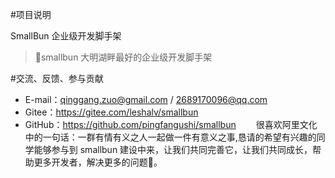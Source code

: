 #项目说明

SmallBun 企业级开发脚手架

>🚀smallbun 大明湖畔最好的企业级开发脚手架



#交流、反馈、参与贡献

+ E-mail：qinggang.zuo@gmail.com / 2689170096@qq.com
+ Gitee：https://gitee.com/leshalv/smallbun
+ GitHub：https://github.com/pingfangushi/smallbun
　　很喜欢阿里文化中的一句话：一群有情有义之人一起做一件有意义之事,恳请的希望有兴趣的同学能够参与到 smallbun 建设中来，让我们共同完善它，让我们共同成长，帮助更多开发者，解决更多的问题💪。
